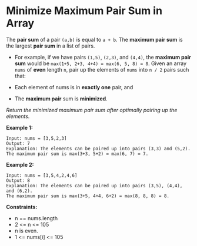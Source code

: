 # Minimize Maximum Pair Sum in Array

The **pair sum** of a pair `(a,b)` is equal to `a + b`. The **maximum pair sum** is the largest **pair sum** in a list of pairs.

- For example, if we have pairs `(1,5)`, `(2,3)`, and `(4,4)`, the **maximum pair sum** would be `max(1+5, 2+3, 4+4) = max(6, 5, 8) = 8`.
Given an array `nums` of **even** length `n`, pair up the elements of `nums` into `n / 2` pairs such that:

- Each element of nums is in **exactly one** pair, and
- The **maximum pair** sum is **minimized**.

*Return the minimized maximum pair sum after optimally pairing up the elements.*

 

**Example 1:**
```
Input: nums = [3,5,2,3]
Output: 7
Explanation: The elements can be paired up into pairs (3,3) and (5,2).
The maximum pair sum is max(3+3, 5+2) = max(6, 7) = 7.
```
**Example 2:**
```
Input: nums = [3,5,4,2,4,6]
Output: 8
Explanation: The elements can be paired up into pairs (3,5), (4,4), and (6,2).
The maximum pair sum is max(3+5, 4+4, 6+2) = max(8, 8, 8) = 8.
```

**Constraints:**

- n == nums.length
- 2 <= n <= 105
- n is even.
- 1 <= nums[i] <= 105
